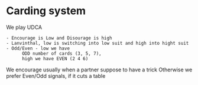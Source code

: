 # Carding system

We play UDCA

    - Encourage is Low and Disourage is high
    - Lanvinthal, low is switching into low suit and high into hight suit
    - Odd/Even - low we have
          ODD number of cards (3, 5, 7),
          high we have EVEN (2 4 6)

We encourage usually when a partner suppose to have a trick
Otherwise we prefer Even/Odd signals, if it cuts a table
